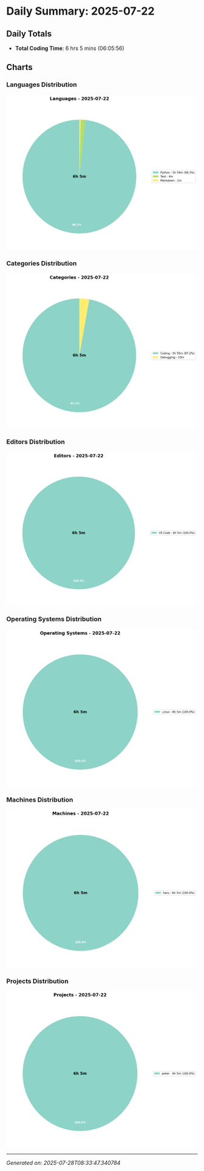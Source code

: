 # Daily Summary: 2025-07-22

## Daily Totals
- **Total Coding Time**: 6 hrs 5 mins (06:05:56)

## Charts

### Languages Distribution
![Languages](/charts/languages_-_2025-07-22.png)

### Categories Distribution
![Categories](/charts/categories_-_2025-07-22.png)

### Editors Distribution
![Editors](/charts/editors_-_2025-07-22.png)

### Operating Systems Distribution
![Operating Systems](/charts/operating_systems_-_2025-07-22.png)

### Machines Distribution
![Machines](/charts/machines_-_2025-07-22.png)

### Projects Distribution
![Projects](/charts/projects_-_2025-07-22.png)

---
*Generated on: 2025-07-28T08:33:47.340784*
